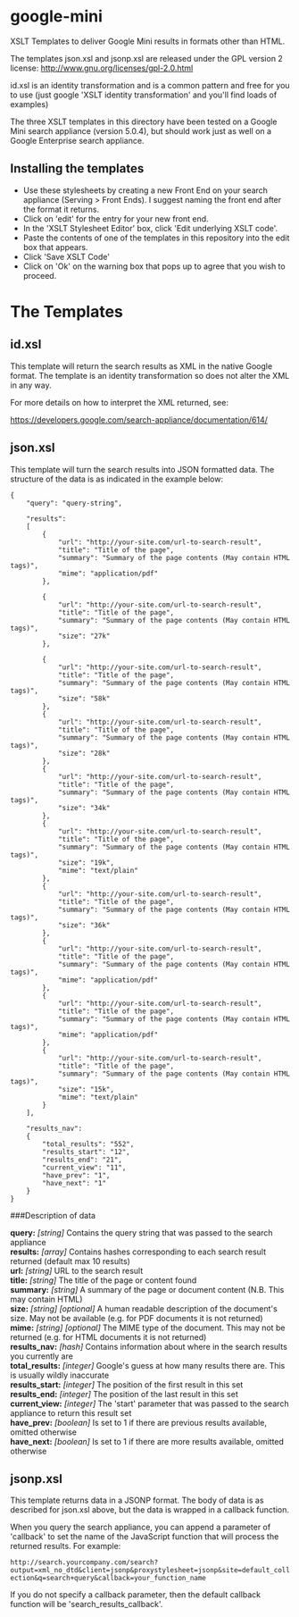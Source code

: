 google-mini
===========

XSLT Templates to deliver Google Mini results in formats other than HTML.
    
The templates json.xsl and jsonp.xsl are released under the GPL version 2 license: http://www.gnu.org/licenses/gpl-2.0.html

id.xsl is an identity transformation and is a common pattern and free for you to use (just google 'XSLT identity transformation' and you'll find loads of examples)

The three XSLT templates in this directory have been tested on a Google Mini search appliance (version 5.0.4), but should work just as well on a Google Enterprise search appliance.

Installing the templates
------------------------

* Use these stylesheets by creating a new Front End on your search appliance (Serving > Front Ends). I suggest naming the front end after the format it returns.
* Click on 'edit' for the entry for your new front end.
* In the 'XSLT Stylesheet Editor' box, click 'Edit underlying XSLT code'.
* Paste the contents of one of the templates in this repository into the edit box that appears.
* Click 'Save XSLT Code'
* Click on 'Ok' on the warning box that pops up to agree that you wish to proceed.
    

The Templates
=============


id.xsl
-------
This template will return the search results as XML in the native Google format.
The template is an identity transformation so does not alter the XML in any way.
    
For more details on how to interpret the XML returned, see:

https://developers.google.com/search-appliance/documentation/614/
    
json.xsl
---------
This template will turn the search results into JSON formatted data. The structure of the data is as indicated in the example below:
    
  
    {
        "query": "query-string",
    
        "results":
        [
            {
                "url": "http://your-site.com/url-to-search-result",
                "title": "Title of the page",
                "summary": "Summary of the page contents (May contain HTML tags)",
                "mime": "application/pdf"
            },
    
            {
                "url": "http://your-site.com/url-to-search-result",
                "title": "Title of the page",
                "summary": "Summary of the page contents (May contain HTML tags)",
                "size": "27k"
            },
    
            {
                "url": "http://your-site.com/url-to-search-result",
                "title": "Title of the page",
                "summary": "Summary of the page contents (May contain HTML tags)",
                "size": "58k"
            },
            {
                "url": "http://your-site.com/url-to-search-result",
                "title": "Title of the page",
                "summary": "Summary of the page contents (May contain HTML tags)",
                "size": "28k"
            },
            {
                "url": "http://your-site.com/url-to-search-result",
                "title": "Title of the page",
                "summary": "Summary of the page contents (May contain HTML tags)",
                "size": "34k"
            },
            {
                "url": "http://your-site.com/url-to-search-result",
                "title": "Title of the page",
                "summary": "Summary of the page contents (May contain HTML tags)",
                "size": "19k",
                "mime": "text/plain"
            },
            {
                "url": "http://your-site.com/url-to-search-result",
                "title": "Title of the page",
                "summary": "Summary of the page contents (May contain HTML tags)",
                "size": "36k"
            },
            {
                "url": "http://your-site.com/url-to-search-result",
                "title": "Title of the page",
                "summary": "Summary of the page contents (May contain HTML tags)",
                "mime": "application/pdf"
            },
            {
                "url": "http://your-site.com/url-to-search-result",
                "title": "Title of the page",
                "summary": "Summary of the page contents (May contain HTML tags)",
                "mime": "application/pdf"
            },
            {
                "url": "http://your-site.com/url-to-search-result",
                "title": "Title of the page",
                "summary": "Summary of the page contents (May contain HTML tags)",
                "size": "15k",
                "mime": "text/plain"
            }
        ],
    
        "results_nav":
        {
            "total_results": "552",
            "results_start": "12",
            "results_end": "21",
            "current_view": "11",
            "have_prev": "1",
            "have_next": "1"
        }
    }


###Description of data

**query:** *[string]* Contains the query string that was passed to the search appliance  
**results:** *[array]* Contains hashes corresponding to each search result returned (default max 10 results)  
  **url:** *[string]* URL to the search result  
  **title:** *[string]* The title of the page or content found  
  **summary:** *[string]* A summary of the page or document content (N.B. This may contain HTML)  
  **size:** *[string]* *[optional]* A human readable description of the document's size. May not be available (e.g. for PDF documents it is not returned)  
  **mime:** *[string]* *[optional]* The MIME type of the document. This may not be returned (e.g. for HTML documents it is not returned)  
**results_nav:** *[hash]* Contains information about where in the search results you currently are  
  **total_results:** *[integer]* Google's guess at how many results there are. This is usually wildly inaccurate  
  **results_start:** *[integer]* The position of the first result in this set  
  **results_end:** *[integer]* The position of the last result in this set  
  **current_view:** *[integer]* The 'start' parameter that was passed to the search appliance to return this result set  
  **have_prev:** *[boolean]* Is set to 1 if there are previous results available, omitted otherwise  
  **have_next:** *[boolean]* Is set to 1 if there are more results available, omitted otherwise  
    


jsonp.xsl
----------
This template returns data in a JSONP format. The body of data is as described for json.xsl above, but the data is wrapped in a callback function.

When you query the search appliance, you can append a parameter of 'callback' to set the name of the JavaScript function that will process the returned results. For example:

`http://search.yourcompany.com/search?output=xml_no_dtd&client=jsonp&proxystylesheet=jsonp&site=default_collection&q=search+query&callback=your_function_name`

If you do not specify a callback parameter, then the default callback function will be 'search_results_callback'.

